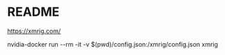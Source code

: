 # README

https://xmrig.com/

nvidia-docker run --rm -it -v $(pwd)/config.json:/xmrig/config.json xmrig
